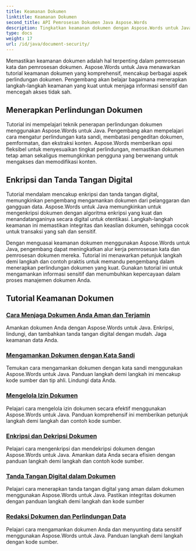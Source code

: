```yaml
---
title: Keamanan Dokumen
linktitle: Keamanan Dokumen
second_title: API Pemrosesan Dokumen Java Aspose.Words
description: Tingkatkan keamanan dokumen dengan Aspose.Words untuk Java! Menerapkan perlindungan, enkripsi, dan tanda tangan digital untuk pengamanan data yang kuat.
type: docs
weight: 17
url: /id/java/document-security/
---
```


Memastikan keamanan dokumen adalah hal terpenting dalam pemrosesan kata dan pemrosesan dokumen. Aspose.Words untuk Java menawarkan tutorial keamanan dokumen yang komprehensif, mencakup berbagai aspek perlindungan dokumen. Pengembang akan belajar bagaimana menerapkan langkah-langkah keamanan yang kuat untuk menjaga informasi sensitif dan mencegah akses tidak sah.

## Menerapkan Perlindungan Dokumen

Tutorial ini mempelajari teknik penerapan perlindungan dokumen menggunakan Aspose.Words untuk Java. Pengembang akan mempelajari cara mengatur perlindungan kata sandi, membatasi pengeditan dokumen, pemformatan, dan ekstraksi konten. Aspose.Words memberikan opsi fleksibel untuk menyesuaikan tingkat perlindungan, memastikan dokumen tetap aman sekaligus memungkinkan pengguna yang berwenang untuk mengakses dan memodifikasi konten.

## Enkripsi dan Tanda Tangan Digital

Tutorial mendalam mencakup enkripsi dan tanda tangan digital, memungkinkan pengembang mengamankan dokumen dari pelanggaran dan gangguan data. Aspose.Words untuk Java memungkinkan untuk mengenkripsi dokumen dengan algoritma enkripsi yang kuat dan menandatanganinya secara digital untuk otentikasi. Langkah-langkah keamanan ini memastikan integritas dan keaslian dokumen, sehingga cocok untuk transaksi yang sah dan sensitif.

Dengan menguasai keamanan dokumen menggunakan Aspose.Words untuk Java, pengembang dapat meningkatkan alur kerja pemrosesan kata dan pemrosesan dokumen mereka. Tutorial ini menawarkan petunjuk langkah demi langkah dan contoh praktis untuk memandu pengembang dalam menerapkan perlindungan dokumen yang kuat. Gunakan tutorial ini untuk mengamankan informasi sensitif dan menumbuhkan kepercayaan dalam proses manajemen dokumen Anda.

## Tutorial Keamanan Dokumen
### [Cara Menjaga Dokumen Anda Aman dan Terjamin](./keep-documents-safe-secure/)
Amankan dokumen Anda dengan Aspose.Words untuk Java. Enkripsi, lindungi, dan tambahkan tanda tangan digital dengan mudah. Jaga keamanan data Anda.
### [Mengamankan Dokumen dengan Kata Sandi](./securing-documents-passwords/)
Temukan cara mengamankan dokumen dengan kata sandi menggunakan Aspose.Words untuk Java. Panduan langkah demi langkah ini mencakup kode sumber dan tip ahli. Lindungi data Anda.
### [Mengelola Izin Dokumen](./managing-document-permissions/)
Pelajari cara mengelola izin dokumen secara efektif menggunakan Aspose.Words untuk Java. Panduan komprehensif ini memberikan petunjuk langkah demi langkah dan contoh kode sumber.
### [Enkripsi dan Dekripsi Dokumen](./document-encryption-decryption/)
Pelajari cara mengenkripsi dan mendekripsi dokumen dengan Aspose.Words untuk Java. Amankan data Anda secara efisien dengan panduan langkah demi langkah dan contoh kode sumber.
### [Tanda Tangan Digital dalam Dokumen](./digital-signatures-in-documents/)
Pelajari cara menerapkan tanda tangan digital yang aman dalam dokumen menggunakan Aspose.Words untuk Java. Pastikan integritas dokumen dengan panduan langkah demi langkah dan kode sumber
### [Redaksi Dokumen dan Perlindungan Data](./document-redaction-data-protection/)
Pelajari cara mengamankan dokumen Anda dan menyunting data sensitif menggunakan Aspose.Words untuk Java. Panduan langkah demi langkah dengan kode sumber.